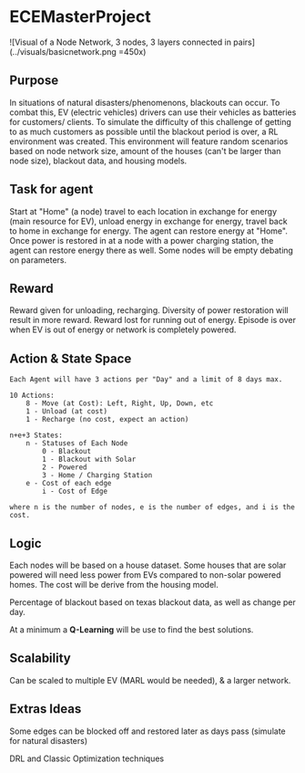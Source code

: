# ECEMasterProject
<!-- ## RL Scenario -->

![Visual of a Node Network, 3 nodes, 3 layers connected in pairs](../visuals/basicnetwork.png =450x)
<!-- ![Visual of a Node Network, 3 nodes, 3 layers connected in pairs](../visuals/basicnetwork.png) -->

## Purpose

In situations of natural disasters/phenomenons, blackouts can occur. To combat this, EV (electric vehicles) drivers can use their vehicles as batteries for customers/ clients. To simulate the difficulty of this challenge of getting to as much customers as possible until the blackout period is over, a RL environment was created. This environment will feature random scenarios based on node network size, amount of the houses (can't be larger than node size), blackout data, and housing models.

## Task for agent

Start at "Home" (a node) travel to each location in exchange for energy (main resource for EV),
unload energy in exchange for energy, travel back to home in exchange for energy. The agent can restore energy at "Home".
Once power is restored in at a node with a power charging station, the agent can restore energy there as well. Some nodes will be empty debating on parameters.

## Reward

Reward given for unloading, recharging.
Diversity of power restoration will result in more reward.
Reward lost for running out of energy.
Episode is over when EV is out of energy or network is completely powered.

## Action & State Space

    Each Agent will have 3 actions per "Day" and a limit of 8 days max.

    10 Actions:
        8 - Move (at Cost): Left, Right, Up, Down, etc
        1 - Unload (at cost)
        1 - Recharge (no cost, expect an action)

    n+e+3 States:
        n - Statuses of Each Node
            0 - Blackout
            1 - Blackout with Solar
            2 - Powered
            3 - Home / Charging Station
        e - Cost of each edge
            i - Cost of Edge
        
    where n is the number of nodes, e is the number of edges, and i is the cost. 

## Logic

Each nodes will be based on a house dataset. Some houses that are solar powered will need less power from EVs compared to non-solar powered homes. The cost will be derive from the housing model.

Percentage of blackout based on texas blackout data, as well as change per day.

At a minimum a **Q-Learning** will be use to find the best solutions.

## Scalability

Can be scaled to multiple EV (MARL would be needed), & a larger network.

## Extras Ideas

Some edges can be blocked off and restored later as days pass (simulate for natural disasters)

DRL and Classic Optimization techniques
